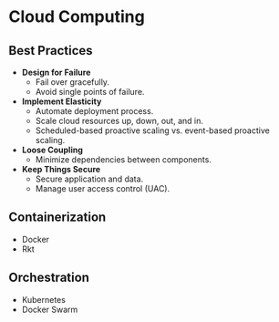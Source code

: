 # Cloud Computing

## Best Practices

  - **Design for Failure**
    - Fail over gracefully.
    - Avoid single points of failure.
  - **Implement Elasticity**
    - Automate deployment process.
    - Scale cloud resources up, down, out, and in.
    - Scheduled-based proactive scaling vs. event-based proactive scaling.
  - **Loose Coupling**
    - Minimize dependencies between components.
  - **Keep Things Secure**
    - Secure application and data.
    - Manage user access control (UAC).


## Containerization

  - Docker
  - Rkt


## Orchestration

  - Kubernetes
  - Docker Swarm
  
